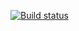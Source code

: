 [![Build status](https://ci.appveyor.com/api/projects/status/i2fqavupbjn7233q/branch/main?svg=true)](https://ci.appveyor.com/project/R-Lana/carddeliveryorder/branch/main)
